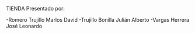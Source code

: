 TIENDA
Presentado por:

-Romero Trujillo Marlos David
-Trujillo Bonilla Julián Alberto
-Vargas Herrera José Leonardo
